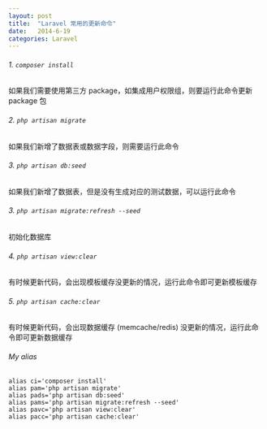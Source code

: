 ```yaml
---
layout: post
title:  "Laravel 常用的更新命令"
date:   2014-6-19
categories: Laravel
---
```


###### 1. ```composer install```

如果我们需要使用第三方 package，如集成用户权限组，则要运行此命令更新 package 包

###### 2. ```php artisan migrate```

如果我们新增了数据表或数据字段，则需要运行此命令

###### 3. ```php artisan db:seed```

如果我们新增了数据表，但是没有生成对应的测试数据，可以运行此命令

###### 3. ```php artisan migrate:refresh --seed```

初始化数据库

###### 4. ```php artisan view:clear```

有时候更新代码，会出现模板缓存没更新的情况，运行此命令即可更新模板缓存

###### 5. ```php artisan cache:clear```

有时候更新代码，会出现数据缓存 (memcache/redis) 没更新的情况，运行此命令即可更新数据缓存

###### My alias

```
alias ci='composer install'
alias pam='php artisan migrate'
alias pads='php artisan db:seed'
alias pams='php artisan migrate:refresh --seed'
alias pavc='php artisan view:clear'
alias pacc='php artisan cache:clear'
```
